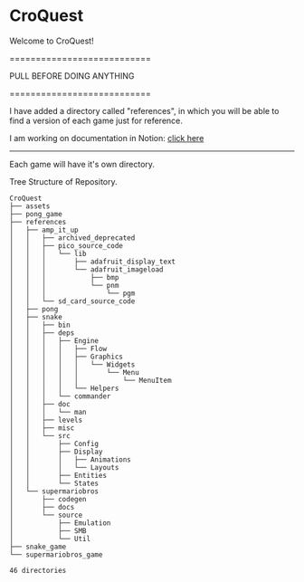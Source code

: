 # CroQuest

Welcome to CroQuest!

===========================

PULL BEFORE DOING ANYTHING

===========================

I have added a directory called "references", in which you will be able to find a version of each game just for reference.

I am working on documentation in Notion:
[click here](https://www.notion.so/CroQuest-1cdceb89e60e8008a8b2ff5f561b246e?pvs=4)

---------------------------------------------------------------------------------------------

Each game will have it's own directory.  

Tree Structure of Repository.

```
CroQuest
├── assets
├── pong_game
├── references
│   ├── amp_it_up
│   │   ├── archived_deprecated
│   │   ├── pico_source_code
│   │   │   └── lib
│   │   │       ├── adafruit_display_text
│   │   │       └── adafruit_imageload
│   │   │           ├── bmp
│   │   │           └── pnm
│   │   │               └── pgm
│   │   └── sd_card_source_code
│   ├── pong
│   ├── snake
│   │   ├── bin
│   │   ├── deps
│   │   │   ├── Engine
│   │   │   │   ├── Flow
│   │   │   │   ├── Graphics
│   │   │   │   │   └── Widgets
│   │   │   │   │       └── Menu
│   │   │   │   │           └── MenuItem
│   │   │   │   └── Helpers
│   │   │   └── commander
│   │   ├── doc
│   │   │   └── man
│   │   ├── levels
│   │   ├── misc
│   │   └── src
│   │       ├── Config
│   │       ├── Display
│   │       │   ├── Animations
│   │       │   └── Layouts
│   │       ├── Entities
│   │       └── States
│   └── supermariobros
│       ├── codegen
│       ├── docs
│       └── source
│           ├── Emulation
│           ├── SMB
│           └── Util
├── snake_game
└── supermariobros_game

46 directories

```
